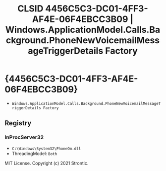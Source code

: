 ﻿---
title: "CLSID 4456C5C3-DC01-4FF3-AF4E-06F4EBCC3B09 | Windows.ApplicationModel.Calls.Background.PhoneNewVoicemailMessageTriggerDetails Factory"
excerpt: What is COM-Object CLSID 4456C5C3-DC01-4FF3-AF4E-06F4EBCC3B09?
---

# {4456C5C3-DC01-4FF3-AF4E-06F4EBCC3B09}

* `Windows.ApplicationModel.Calls.Background.PhoneNewVoicemailMessageTriggerDetails Factory`

## Registry


### InProcServer32

* `C:\Windows\System32\PhoneOm.dll`
* ThreadingModel: `Both`

MIT License. Copyright (c) 2021 Strontic.


